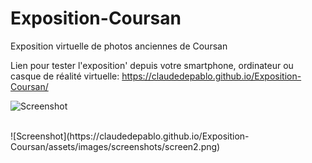 # Exposition-Coursan
Exposition virtuelle de photos anciennes de Coursan 



Lien pour tester l'exposition' depuis votre smartphone, ordinateur ou casque de réalité virtuelle:
 https://claudedepablo.github.io/Exposition-Coursan/

![Screenshot](https://claudedepablo.github.io/Exposition-Coursan/assets/images/screenshots/screen1.png)

</br>
![Screenshot](https://claudedepablo.github.io/Exposition-Coursan/assets/images/screenshots/screen2.png)